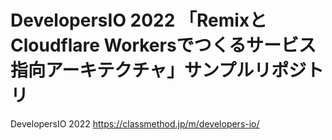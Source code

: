# DevelopersIO 2022 「RemixとCloudflare Workersでつくるサービス指向アーキテクチャ」サンプルリポジトリ

DevelopersIO 2022
https://classmethod.jp/m/developers-io/
